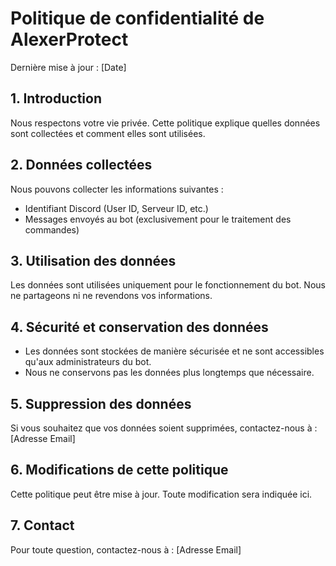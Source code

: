 # Politique de confidentialité de AlexerProtect

Dernière mise à jour : [Date]

## 1. Introduction
Nous respectons votre vie privée. Cette politique explique quelles données sont collectées et comment elles sont utilisées.

## 2. Données collectées
Nous pouvons collecter les informations suivantes :
- Identifiant Discord (User ID, Serveur ID, etc.)
- Messages envoyés au bot (exclusivement pour le traitement des commandes)

## 3. Utilisation des données
Les données sont utilisées uniquement pour le fonctionnement du bot. Nous ne partageons ni ne revendons vos informations.

## 4. Sécurité et conservation des données
- Les données sont stockées de manière sécurisée et ne sont accessibles qu'aux administrateurs du bot.
- Nous ne conservons pas les données plus longtemps que nécessaire.

## 5. Suppression des données
Si vous souhaitez que vos données soient supprimées, contactez-nous à : [Adresse Email]

## 6. Modifications de cette politique
Cette politique peut être mise à jour. Toute modification sera indiquée ici.

## 7. Contact
Pour toute question, contactez-nous à : [Adresse Email]
